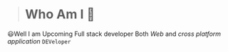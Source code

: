 > # Who Am I 🤨


😃Well I am Upcoming Full stack developer Both _Web_ and _cross platform application_ <code>DEVeloper</code>
<!---
Shaik-mohd-huzaifa/Shaik-mohd-huzaifa is a ✨ special ✨ repository because its `README.md` (this file) appears on your GitHub profile.
You can click the Preview link to take a look at your changes.
--->
